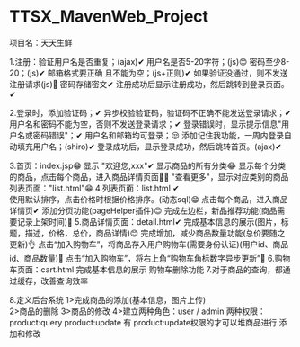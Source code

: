 # TTSX_MavenWeb_Project
项目名：天天生鲜

1.注册：验证用户名是否重复；(ajax)✔
        用户名是否5-20字符；(js)😊
		密码至少8-20；(js)✔
		邮箱格式要正确 且不能为空；(js+正则)✔
		如果验证没通过，则不发送注册请求(js)🤣
		密码存储密文✔
        注册成功后显示注册成功，然后跳转到登录页面。✔
		
2.登录时，添加验证码；✔
		  异步校验验证码，验证码不正确不能发送登录请求；✔
		  用户名和密码不能为空，否则不发送登录请求；✔
		  登录错误时，显示提示信息"用户名或密码错误"；✔
		  用户名和邮箱均可登录；😒
		  添加记住我功能，一周内登录自动填充用户名；(shiro)✔
		  登录成功后，显示登录成功，然后跳转首页。(ajax)✔
		  
3.首页：index.jsp😁
        显示  "欢迎您,xxx"✔
        显示商品的所有分类😂
        显示每个分类的商品，点击每个商品，进入商品详情页面🤔😂
        "查看更多"，显示对应类别的商品列表页面："list.html"😁
4.列表页面：list.html	✔	
			使用默认排序，点击价格时根据价格排序。(动态sql)😁
			点击每个商品，进入商品详情页✔
			添加分页功能(pageHelper插件)😊
			完成左边栏，新品推荐功能(商品需要记录上架时间)🤔
5.商品详情页面：detail.html✔
				完成基本信息的展示(图片，标题，描述，价格，总价，商品详情)😊
				完成增加，减少商品数量功能(总价要随之更新)👌
				点击“加入购物车”，将商品存入用户购物车(需要身份认证)(用户id、商品id、商品数量)🤔
				点击“加入购物车”，将右上角“购物车角标数字异步更新”🤔
6.购物车页面：cart.html
			  完成基本信息的展示
			  购物车删除功能
7.对于商品的查询，都通过缓存，改善查询效率
			  
8.定义后台系统
  1>完成商品的添加(基本信息，图片上传)	
  2>商品的删除
  3>商品的修改
  4>建立两种角色：user /  admin
    两种权限：product:query  product:update
	有 product:update权限的才可以堆商品进行 添加和修改
  		  
			  	  


